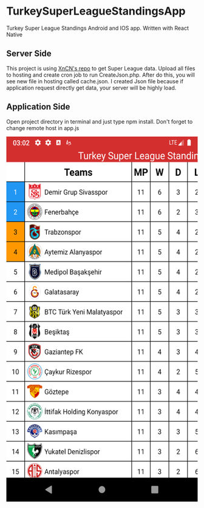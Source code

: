 # TurkeySuperLeagueStandingsApp
Turkey Super League Standings Android and IOS app. Written with React Native

## Server Side
This project is using [XnCN's repo](https://github.com/XnCN/superligpuandurumu) to get Super League data.
Upload all files to hosting and create cron job to run CreateJson.php. After do this, you will see new file in hosting called cache.json.
I created Json file because if application request directly get data, your server will be highly load.

## Application Side
Open project directory in terminal and just type npm install.
Don't forget to change remote host in app.js

<img src="https://github.com/ugurrdemirel/TurkeySuperLeagueStandingsApp/blob/master/Screenshot_1573516923.png" width="540" height="960"/>
